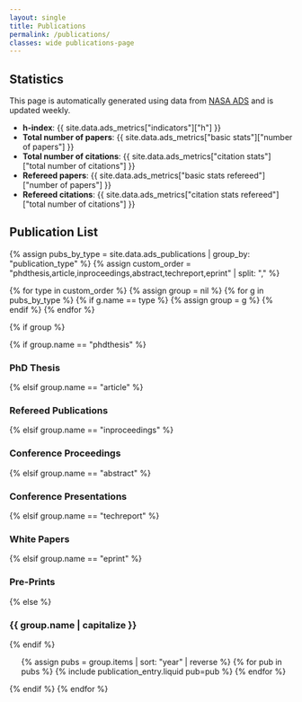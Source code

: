 ```yaml
---
layout: single
title: Publications
permalink: /publications/
classes: wide publications-page
---
```


## Statistics

This page is automatically generated using data from [NASA ADS](https://ui.adsabs.harvard.edu/search/q=orcid%3A0000-0001-6673-3432&sort=date%20desc,%20bibcode%20desc&p_=0) and is updated weekly.

- **h-index**: {{ site.data.ads_metrics["indicators"]["h"] }}
- **Total number of papers**: {{ site.data.ads_metrics["basic stats"]["number of papers"] }}
- **Total number of citations**: {{ site.data.ads_metrics["citation stats"]["total number of citations"] }}
- **Refereed papers**: {{ site.data.ads_metrics["basic stats refereed"]["number of papers"] }}
- **Refereed citations**: {{ site.data.ads_metrics["citation stats refereed"]["total number of citations"] }}

## Publication List

{% assign pubs_by_type = site.data.ads_publications | group_by: "publication_type" %}
{% assign custom_order = "phdthesis,article,inproceedings,abstract,techreport,eprint" | split: "," %}

{% for type in custom_order %}
  {% assign group = nil %}
  {% for g in pubs_by_type %}
    {% if g.name == type %}
      {% assign group = g %}
    {% endif %}
  {% endfor %}

  {% if group %}
    
{% if group.name == "phdthesis" %}

<h3>PhD Thesis</h3>

{% elsif group.name == "article" %}

<h3>Refereed Publications</h3>

{% elsif group.name == "inproceedings" %}

<h3>Conference Proceedings</h3>

{% elsif group.name == "abstract" %}

<h3>Conference Presentations</h3>

{% elsif group.name == "techreport" %}

<h3>White Papers</h3>

{% elsif group.name == "eprint" %}

<h3>Pre-Prints</h3>

{% else %}

<h3>{{ group.name | capitalize }}</h3>

{% endif %}


<ol class="publication-list">
  
  {% assign pubs = group.items | sort: "year" | reverse %}
  {% for pub in pubs %}
    {% include publication_entry.liquid pub=pub %}
  {% endfor %}

</ol>

  {% endif %}
{% endfor %}

<style>
.publication-list {
  list-style-type: decimal;
  padding-left: 1.5em;
}
.publication-list li {
  margin-bottom: 1.2em;
  line-height: 1.5em;
}
.publication-list a {
  text-decoration: none;
  color: #0645ad;
}
.publication-list a:hover {
  text-decoration: underline;
}
</style>
